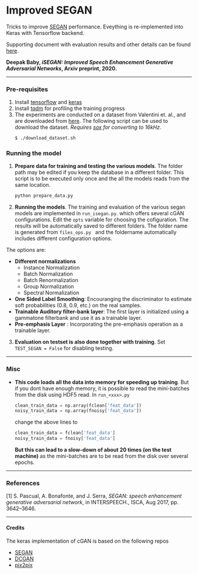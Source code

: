 # Improved SEGAN
Tricks to improve [SEGAN](https://github.com/santi-pdp/segan) performance. Eveything is re-implemented into Keras with Tensorflow backend.

Supporting document with evaluation results and other details can be found [here](https://arxiv.org/pdf/2002.08796.pdf).

**Deepak Baby, _iSEGAN: Improved Speech Enhancement Generative Adversarial Networks_, Arxiv preprint, 2020.**

----
### Pre-requisites
1. Install [tensorflow](https://www.tensorflow.org/) and [keras](https://keras.io/)
1. Install [tqdm](https://pypi.org/project/tqdm/) for profiling the training progress
1. The experiments are conducted on a dataset from Valentini et. al.,  and are downloaded from [here](https://datashare.is.ed.ac.uk/handle/10283/2791). The following script can be used to download the dataset. *Requires [sox](http://sox.sourceforge.net/) for converting to 16kHz*.
    ```bash
    $ ./download_dataset.sh
    ```

### Running the model
1. **Prepare data for training and testing the various models**. The folder path may be edited if you keep the database in a different folder. This script is to be executed only once and the all the models reads from the same location.
    ```python
    python prepare_data.py
    ```
2. **Running the models**. The training and evaluation of the various segan models are implemented in `run_isegan.py`. which offers several cGAN configurations. Edit the ```opts``` variable for choosing the cofiguration. The results will be automatically saved to different folders. The folder name is generated from ```files_ops.py ``` and the foldername automatically includes different configuration options.
    
The options are:    
* **Different normalizations**      
    * Instance Normalization    
    * Batch Normalization     
    * Batch Renormalization     
    * Group Normalization     
    * Spectral Normalization    
* **One Sided Label Smoothing**: Encouranging the discriminator to estimate soft probabilities (0.8, 0.9, etc.) on the real samples.    
* **Trainable Auditory filter-bank layer**: The first layer is initialized using a gammatone filterbank and use it as a trainable layer.    
* **Pre-emphasis Layer** : Incorporating the pre-emphasis operation as a trainable layer.    

3. **Evaluation on testset is also done together with training**. Set ```TEST_SEGAN = False``` for disabling testing. 

----
### Misc
* **This code loads all the data into memory for speeding up training**. But if you dont have enough memory, it is possible  to read the mini-batches from the disk using HDF5 read. In ```run_<xxx>.py``` 
  ```python
  clean_train_data = np.array(fclean['feat_data'])
  noisy_train_data = np.array(fnoisy['feat_data'])
  ```
  change the above lines to 
  ```python
  clean_train_data = fclean['feat_data']
  noisy_train_data = fnoisy['feat_data']
  ```
  **But this can lead to a slow-down of about 20 times (on the test machine)** as the mini-batches are to be read from the disk over several epochs.

---- 
### References
[1] S. Pascual, A. Bonafonte, and J. Serra, _SEGAN: speech enhancement generative adversarial network_, in INTERSPEECH., ISCA, Aug 2017, pp. 3642–3646.

----
#### Credits
The keras implementation of cGAN is based on the following repos
* [SEGAN](https://github.com/santi-pdp/segan)
* [DCGAN](https://github.com/carpedm20/DCGAN-tensorflow)
* [pix2pix](https://github.com/phillipi/pix2pix)


